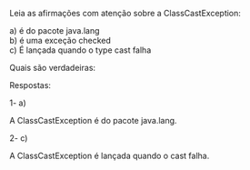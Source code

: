 Leia as afirmações com atenção sobre a ClassCastException:

a) é do pacote java.lang<br>
b) é uma exceção checked<br>
c) É lançada quando o type cast falha<br>

Quais são verdadeiras:

Respostas:

1- a)

A ClassCastException é do pacote java.lang.

2- c)

A ClassCastException é lançada quando o cast falha.